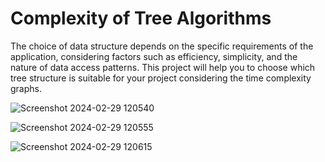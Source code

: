 # Complexity of Tree Algorithms
  The choice of data structure depends on the specific requirements of the application, considering factors such as efficiency, simplicity, and the nature of data access patterns. This project will help you to choose which tree structure is suitable for your project considering the time complexity graphs.

![Screenshot 2024-02-29 120540](https://github.com/egmndrk/Complexity-of-Tree-Algorithms/assets/161582959/828b9e07-4f2f-45cd-b0e4-c06699b86da3)
  
![Screenshot 2024-02-29 120555](https://github.com/egmndrk/Complexity-of-Tree-Algorithms/assets/161582959/7f1c6b9c-2d12-438e-a392-f9e997442bb3)

![Screenshot 2024-02-29 120615](https://github.com/egmndrk/Complexity-of-Tree-Algorithms/assets/161582959/6042ae5a-503b-4e14-9466-fa4f32895f60)
